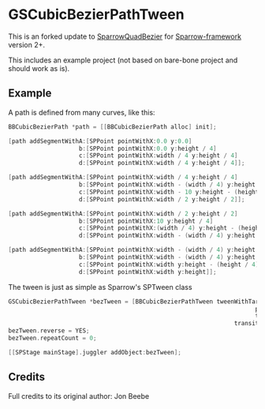 GSCubicBezierPathTween
======================

This is an forked update to [SparrowQuadBezier](https://github.com/somethingkindawierd/SparrowQuadBezier) for [Sparrow-framework](http://gamua.com/sparrow/) version 2+.

This includes an example project (not based on bare-bone project and should work as is).

Example
-------

A path is defined from many curves, like this:

```objective-c
BBCubicBezierPath *path = [[BBCubicBezierPath alloc] init];

[path addSegmentWithA:[SPPoint pointWithX:0.0 y:0.0]
                    b:[SPPoint pointWithX:0.0 y:height / 4]
                    c:[SPPoint pointWithX:width / 4 y:height / 4]
                    d:[SPPoint pointWithX:width / 4 y:height / 4]];

[path addSegmentWithA:[SPPoint pointWithX:width / 4 y:height / 4]
                    b:[SPPoint pointWithX:width - (width / 4) y:height / 4]
                    c:[SPPoint pointWithX:width - 10 y:height - (height / 4)]
                    d:[SPPoint pointWithX:width / 2 y:height / 2]];

[path addSegmentWithA:[SPPoint pointWithX:width / 2 y:height / 2]
                    b:[SPPoint pointWithX:10 y:height / 4]
                    c:[SPPoint pointWithX:(width / 4) y:height - (height / 4)]
                    d:[SPPoint pointWithX:width - (width / 4) y:height - (height / 4)]];

[path addSegmentWithA:[SPPoint pointWithX:width - (width / 4) y:height - (height / 4)]
                    b:[SPPoint pointWithX:width - (width / 4) y:height - (height / 4)]
                    c:[SPPoint pointWithX:width y:height - (height / 4)]
                    d:[SPPoint pointWithX:width y:height]];
```

The tween is just as simple as Sparrow's SPTween class

```objective-c
GSCubicBezierPathTween *bezTween = [BBCubicBezierPathTween tweenWithTarget:targetSprite
                                                                      path:path
                                                                      time:5.0
                                                                transition:SP_TRANSITION_EASE_IN_OUT];
bezTween.reverse = YES;
bezTween.repeatCount = 0;

[[SPStage mainStage].juggler addObject:bezTween];
```

Credits
-------

Full credits to its original author: Jon Beebe 
